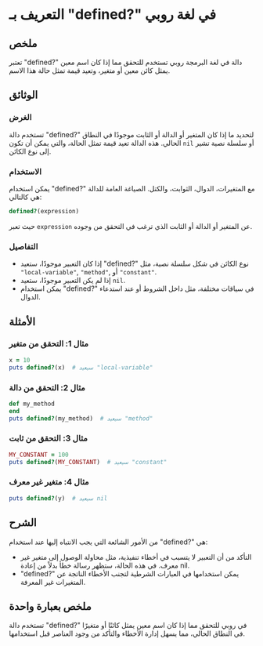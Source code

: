<!--
Meta Description: # التعريف بـ "defined?" في لغة روبي ## ملخص تعتبر "defined?" دالة في لغة البرمجة روبي تستخدم للتحقق مما إذا كان اسم معين يمثل كائن معين أو متغير، وتعي...
Meta Keywords: defined, إذا, متغير, ruby, دالة
-->

# التعريف بـ "defined?" في لغة روبي

## ملخص
تعتبر "defined?" دالة في لغة البرمجة روبي تستخدم للتحقق مما إذا كان اسم معين يمثل كائن معين أو متغير، وتعيد قيمة تمثل حالة هذا الاسم. 

## الوثائق
### الغرض
تستخدم دالة "defined?" لتحديد ما إذا كان المتغير أو الدالة أو الثابت موجودًا في النطاق الحالي. هذه الدالة تعيد قيمة تمثل الحالة، والتي يمكن أن تكون `nil` أو سلسلة نصية تشير إلى نوع الكائن.

### الاستخدام
يمكن استخدام "defined?" مع المتغيرات، الدوال، الثوابت، والكتل. الصياغة العامة للدالة هي كالتالي:
```ruby
defined?(expression)
```
حيث تعبر `expression` عن المتغير أو الدالة أو الثابت الذي ترغب في التحقق من وجوده.

### التفاصيل
- إذا كان التعبير موجودًا، ستعيد "defined?" نوع الكائن في شكل سلسلة نصية، مثل `"local-variable"`, `"method"`, أو `"constant"`.
- إذا لم يكن التعبير موجودًا، ستعيد `nil`.
- يمكن استخدام "defined?" في سياقات مختلفة، مثل داخل الشروط أو عند استدعاء الدوال.

## الأمثلة
### مثال 1: التحقق من متغير
```ruby
x = 10
puts defined?(x)  # سيعيد "local-variable"
```

### مثال 2: التحقق من دالة
```ruby
def my_method
end
puts defined?(my_method)  # سيعيد "method"
```

### مثال 3: التحقق من ثابت
```ruby
MY_CONSTANT = 100
puts defined?(MY_CONSTANT)  # سيعيد "constant"
```

### مثال 4: متغير غير معرف
```ruby
puts defined?(y)  # سيعيد nil
```

## الشرح
من الأمور الشائعة التي يجب الانتباه إليها عند استخدام "defined?" هي:
- التأكد من أن التعبير لا يتسبب في أخطاء تنفيذية، مثل محاولة الوصول إلى متغير غير معرف. في هذه الحالة، ستظهر رسالة خطأ بدلاً من إعادة nil.
- "defined?" يمكن استخدامها في العبارات الشرطية لتجنب الأخطاء الناتجة عن المتغيرات غير المعرفة.

## ملخص بعبارة واحدة
تستخدم دالة "defined?" في روبي للتحقق مما إذا كان اسم معين يمثل كائنًا أو متغيرًا في النطاق الحالي، مما يسهل إدارة الأخطاء والتأكد من وجود العناصر قبل استخدامها.